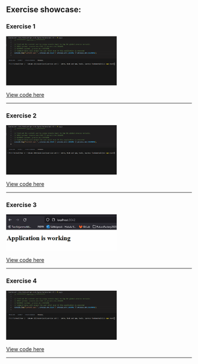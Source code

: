 ## Exercise showcase:

### Exercise 1  

<img src='./images/E1.gif' width="300" />

[View code here](./E1/)

---

### Exercise 2  

<img src='./images/E2.gif' width="300" />

[View code here](./E2/)

---

### Exercise 3  

<img src='./images/E3.gif' width="300" />

[View code here](./E3/)

---

### Exercise 4  

<img src='./images/E1.gif' width="300" />

[View code here](./E4/)

---


